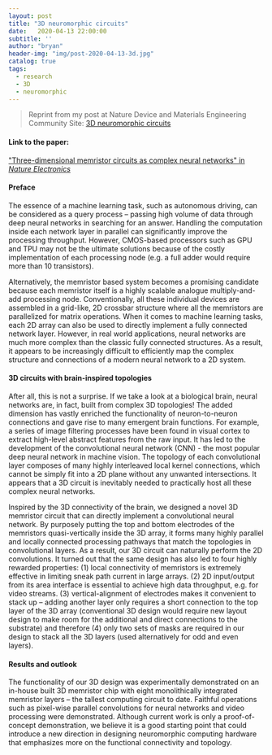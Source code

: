 ```yaml
---
layout: post
title: "3D neuromorphic circuits"
date:   2020-04-13 22:00:00
subtitle: ''
author: "bryan"
header-img: "img/post-2020-04-13-3d.jpg"
catalog: true
tags:
  - research
  - 3D
  - neuromorphic
---
```


> Reprint from my post at Nature Device and Materials Engineering Community Site: [3D neuromorphic circuits](https://devicematerialscommunity.nature.com/users/367058-peng-lin/posts/64163-3d-neuromorphic-circuits)

#### Link to the paper:

["Three-dimensional memristor circuits as complex neural networks" in *Nature Electronics*](https://doi.org/10.1038/s41928-020-0397-9)

#### Preface

The essence of a machine learning task, such as autonomous driving, can be considered as a query process – passing high volume of data through deep neural networks in searching for an answer. Handling the computation inside each network layer in parallel can significantly improve the processing throughput. However, CMOS-based processors such as GPU and TPU may not be the ultimate solutions because of the costly implementation of each processing node (e.g. a full adder would require more than 10 transistors).  

Alternatively, the memristor based system becomes a promising candidate because each memristor itself is a highly scalable analogue multiply-and-add processing node. Conventionally, all these individual devices are assembled in a grid-like, 2D crossbar structure where all the memristors are parallelized for matrix operations. When it comes to machine learning tasks, each 2D array can also be used to directly implement a fully connected network layer. However, in real world applications, neural networks are much more complex than the classic fully connected structures. As a result, it appears to be increasingly difficult to efficiently map the complex structure and connections of a modern neural network to a 2D system.

#### 3D circuits with brain-inspired topologies

After all, this is not a surprise. If we take a look at a biological brain, neural networks are, in fact, built from complex 3D topologies! The added dimension has vastly enriched the functionality of neuron-to-neuron connections and gave rise to many emergent brain functions. For example, a series of image filtering processes have been found in visual cortex to extract high-level abstract features from the raw input. It has led to the development of the convolutional neural network (CNN) - the most popular deep neural network in machine vision. The topology of each convolutional layer composes of many highly interleaved local kernel connections, which cannot be simply fit into a 2D plane without any unwanted intersections. It appears that a 3D circuit is inevitably needed to practically host all these complex neural networks. 

Inspired by the 3D connectivity of the brain, we designed a novel 3D memristor circuit that can directly implement a convolutional neural network. By purposely putting the top and bottom electrodes of the memristors quasi-vertically inside the 3D array, it forms many highly parallel and locally connected processing pathways that match the topologies in convolutional layers. As a result, our 3D circuit can naturally perform the 2D convolutions. It turned out that the same design has also led to four highly rewarded properties: (1) local connectivity of memristors is extremely effective in limiting sneak path current in large arrays. (2) 2D input/output from its area interface is essential to achieve high data throughput, e.g. for video streams. (3) vertical-alignment of electrodes makes it convenient to stack up – adding another layer only requires a short connection to the top layer of the 3D array (conventional 3D design would require new layout design to make room for the additional and direct connections to the substrate) and therefore (4) only two sets of masks are required in our design to stack all the 3D layers (used alternatively for odd and even layers).

#### Results and outlook

The functionality of our 3D design was experimentally demonstrated on an in-house built 3D memristor chip with eight monolithically integrated memristor layers – the tallest computing circuit to date. Faithful operations such as pixel-wise parallel convolutions for neural networks and video processing were demonstrated. Although current work is only a proof-of-concept demonstration, we believe it is a good starting point that could introduce a new direction in designing neuromorphic computing hardware that emphasizes more on the functional connectivity and topology.